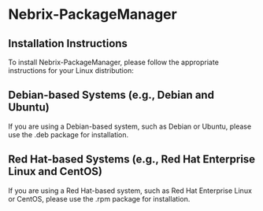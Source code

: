 # Nebrix-PackageManager

## Installation Instructions
To install Nebrix-PackageManager, please follow the appropriate instructions for your Linux distribution:

## Debian-based Systems (e.g., Debian and Ubuntu)
If you are using a Debian-based system, such as Debian or Ubuntu, please use the .deb package for installation.

## Red Hat-based Systems (e.g., Red Hat Enterprise Linux and CentOS)
If you are using a Red Hat-based system, such as Red Hat Enterprise Linux or CentOS, please use the .rpm package for installation.

